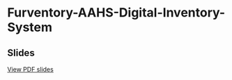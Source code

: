 # Furventory-AAHS-Digital-Inventory-System

## Slides  
[View PDF slides](./FINAL%20PRESENTATION%20MIST%205640.pdf)
